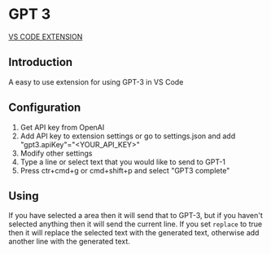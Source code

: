 # GPT 3 

[VS CODE EXTENSION](https://marketplace.visualstudio.com/items?itemName=KarelNagel.gpt3)


## Introduction

A easy to use extension for using GPT-3 in VS Code


## Configuration

1. Get API key from OpenAI
2. Add API key to extension settings or go to settings.json and add "gpt3.apiKey"="<YOUR_API_KEY>"
3. Modify other settings
4. Type a line or select text that you would like to send to GPT-1 
5. Press ctr+cmd+g or cmd+shift+p and select "GPT3 complete"


## Using 

If you have selected a area then it will send that to GPT-3, but if you haven't selected anything then it will send the current line. If you set `replace` to true then it will replace the selected text with the generated text, otherwise add another line with the generated text.